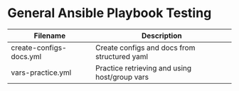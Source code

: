 # General Ansible Playbook Testing

| Filename | Description |
| --- | --- |
| create-configs-docs.yml | Create configs and docs from structured yaml |
| vars-practice.yml | Practice retrieving and using host/group vars |
